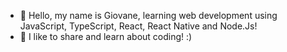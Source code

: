 - 👋 Hello, my name is Giovane, learning web development using JavaScript, TypeScript, React, React Native and Node.Js!
- 👀 I like to share and learn about coding! :)

<!---
giovanedann/giovanedann is a ✨ special ✨ repository because its `README.md` (this file) appears on your GitHub profile.
You can click the Preview link to take a look at your changes.
--->
